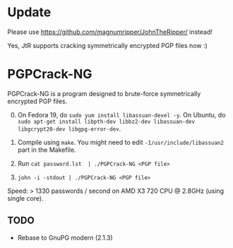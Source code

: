 Update
======

Please use https://github.com/magnumripper/JohnTheRipper/ instead!

Yes, JtR supports cracking symmetrically encrypted PGP files now :)

PGPCrack-NG
===========

PGPCrack-NG is a program designed to brute-force symmetrically encrypted PGP files.

0. On Fedora 19, do ```sudo yum install libassuan-devel -y```. On Ubuntu, do ```sudo apt-get install libpth-dev libbz2-dev libassuan-dev libgcrypt20-dev libgpg-error-dev```.

1. Compile using ```make```. You might need to edit
   ```-I/usr/include/libassuan2``` part in the Makefile.

2. Run ```cat password.lst  | ./PGPCrack-NG <PGP file>```

3. ```john -i -stdout | ./PGPCrack-NG <PGP file>```

Speed: > 1330 passwords / second on AMD X3 720 CPU @ 2.8GHz (using single core).

TODO
----

* Rebase to GnuPG modern (2.1.3)
